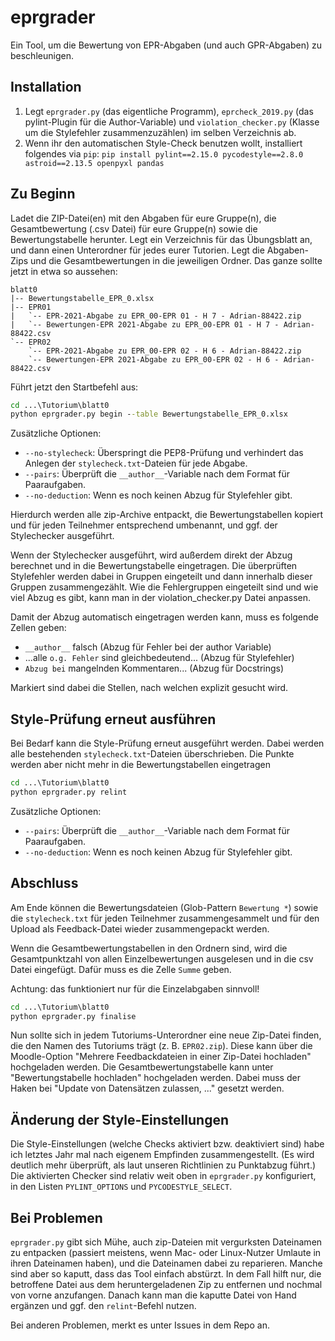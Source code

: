 # eprgrader

Ein Tool, um die Bewertung von EPR-Abgaben (und auch GPR-Abgaben) zu beschleunigen.

## Installation

1. Legt `eprgrader.py` (das eigentliche Programm), `eprcheck_2019.py` (das pylint-Plugin für die
Author-Variable) und `violation_checker.py` (Klasse um die Stylefehler zusammenzuzählen) im 
   selben Verzeichnis ab.
2. Wenn ihr den automatischen Style-Check benutzen wollt, installiert folgendes via `pip`:
   `pip install pylint==2.15.0 pycodestyle==2.8.0 astroid==2.13.5 openpyxl pandas`

## Zu Beginn

Ladet die ZIP-Datei(en) mit den Abgaben für eure Gruppe(n), die Gesamtbewertung (.csv Datei) für 
eure Gruppe(n) sowie die Bewertungstabelle herunter.
Legt ein Verzeichnis für das Übungsblatt an, und dann einen Unterordner für jedes eurer Tutorien.
Legt die Abgaben-Zips und die Gesamtbewertungen in die jeweiligen Ordner. Das ganze sollte 
jetzt in etwa so aussehen:

```
blatt0
|-- Bewertungstabelle_EPR_0.xlsx
|-- EPR01
|   `-- EPR-2021-Abgabe zu EPR_00-EPR 01 - H 7 - Adrian-88422.zip
|   `-- Bewertungen-EPR 2021-Abgabe zu EPR_00-EPR 01 - H 7 - Adrian-88422.csv
`-- EPR02
    `-- EPR-2021-Abgabe zu EPR_00-EPR 02 - H 6 - Adrian-88422.zip
    `-- Bewertungen-EPR 2021-Abgabe zu EPR_00-EPR 02 - H 6 - Adrian-88422.csv
```

Führt jetzt den Startbefehl aus:
```cmd
cd ...\Tutorium\blatt0
python eprgrader.py begin --table Bewertungstabelle_EPR_0.xlsx
```

Zusätzliche Optionen:
* `--no-stylecheck`: Überspringt die PEP8-Prüfung und verhindert das Anlegen der `stylecheck.txt`-Dateien für jede Abgabe.
* `--pairs`: Überprüft die `__author__`-Variable nach dem Format für Paaraufgaben.
* `--no-deduction`: Wenn es noch keinen Abzug für Stylefehler gibt.

Hierdurch werden alle zip-Archive entpackt, die Bewertungstabellen kopiert und für jeden Teilnehmer
entsprechend umbenannt, und ggf. der Stylechecker ausgeführt.

Wenn der Stylechecker ausgeführt, wird außerdem direkt der Abzug berechnet und in die 
Bewertungstabelle eingetragen. Die überprüften Stylefehler werden dabei in Gruppen eingeteilt 
und dann innerhalb dieser Gruppen zusammengezählt. Wie die Fehlergruppen eingeteilt sind und wie 
viel Abzug es gibt, kann man in der violation_checker.py Datei anpassen.

Damit der Abzug automatisch eingetragen werden kann, muss es folgende Zellen geben: 
   - `__author__`  falsch (Abzug für Fehler bei der author Variable)    
  - ...alle `o.g. Fehler` sind gleichbedeutend... (Abzug für Stylefehler)
  - `Abzug bei` mangelnden Kommentaren... (Abzug für Docstrings)

Markiert sind dabei die Stellen, nach welchen explizit gesucht wird.


## Style-Prüfung erneut ausführen

Bei Bedarf kann die Style-Prüfung erneut ausgeführt werden. Dabei werden alle bestehenden
`stylecheck.txt`-Dateien überschrieben.
Die Punkte werden aber nicht mehr in die Bewertungstabellen eingetragen

```cmd
cd ...\Tutorium\blatt0
python eprgrader.py relint
```

Zusätzliche Optionen:
* `--pairs`: Überprüft die `__author__`-Variable nach dem Format für Paaraufgaben.
* `--no-deduction`: Wenn es noch keinen Abzug für Stylefehler gibt.

## Abschluss

Am Ende können die Bewertungsdateien (Glob-Pattern `Bewertung *`) sowie die `stylecheck.txt`
für jeden Teilnehmer zusammengesammelt und für den Upload als Feedback-Datei wieder zusammengepackt
werden.

Wenn die Gesamtbewertungstabellen in den Ordnern sind, wird die Gesamtpunktzahl von allen 
Einzelbewertungen ausgelesen und in die csv Datei eingefügt. Dafür muss es die Zelle `Summe` geben.

Achtung: das funktioniert nur für die Einzelabgaben sinnvoll!

```cmd
cd ...\Tutorium\blatt0
python eprgrader.py finalise
```

Nun sollte sich in jedem Tutoriums-Unterordner eine neue Zip-Datei finden, die den Namen
des Tutoriums trägt (z. B. `EPR02.zip`). Diese kann über die Moodle-Option "Mehrere Feedbackdateien
in einer Zip-Datei hochladen" hochgeladen werden.
Die Gesamtbewertungstabelle kann unter "Bewertungstabelle hochladen" hochgeladen werden. Dabei 
muss der Haken bei "Update von Datensätzen zulassen, ..." gesetzt werden.


## Änderung der Style-Einstellungen

Die Style-Einstellungen (welche Checks aktiviert bzw. deaktiviert sind) habe ich letztes Jahr
mal nach eigenem Empfinden zusammengestellt. (Es wird deutlich mehr überprüft, als laut unseren
Richtlinien zu Punktabzug führt.) Die aktivierten Checker sind relativ weit oben in `eprgrader.py`
konfiguriert, in den Listen `PYLINT_OPTIONS` und `PYCODESTYLE_SELECT`.

## Bei Problemen

`eprgrader.py` gibt sich Mühe, auch zip-Dateien mit vergurksten Dateinamen zu entpacken (passiert
meistens, wenn Mac- oder Linux-Nutzer Umlaute in ihren Dateinamen haben), und die Dateinamen
dabei zu reparieren. Manche sind aber so kaputt, dass das Tool einfach abstürzt. In dem Fall
hilft nur, die betroffene Datei aus dem heruntergeladenen Zip zu entfernen und nochmal von vorne
anzufangen. Danach kann man die kaputte Datei von Hand ergänzen und ggf. den `relint`-Befehl nutzen.

Bei anderen Problemen, merkt es unter Issues in dem Repo an.
